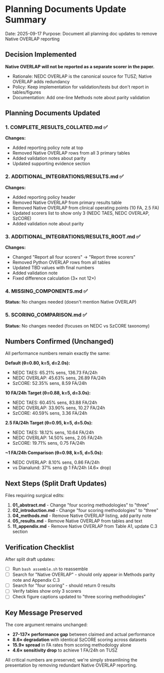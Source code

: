 # Planning Documents Update Summary

Date: 2025-09-17
Purpose: Document all planning doc updates to remove Native OVERLAP reporting

## Decision Implemented

**Native OVERLAP will not be reported as a separate scorer in the paper.**
- Rationale: NEDC OVERLAP is the canonical source for TUSZ; Native OVERLAP adds redundancy
- Policy: Keep implementation for validation/tests but don't report in tables/figures
- Documentation: Add one-line Methods note about parity validation

## Planning Documents Updated

### 1. COMPLETE_RESULTS_COLLATED.md ✅
**Changes:**
- Added reporting policy note at top
- Removed Native OVERLAP rows from all 3 primary tables
- Added validation notes about parity
- Updated supporting evidence section

### 2. ADDITIONAL_INTEGRATIONS/RESULTS.md ✅
**Changes:**
- Added reporting policy header
- Removed Native OVERLAP from primary results table
- Removed Native OVERLAP from clinical operating points (10 FA, 2.5 FA)
- Updated scorers list to show only 3 (NEDC TAES, NEDC OVERLAP, SzCORE)
- Added validation note about parity

### 3. ADDITIONAL_INTEGRATIONS/RESULTS_ROOT.md ✅
**Changes:**
- Changed "Report all four scorers" → "Report three scorers"
- Removed Python OVERLAP rows from all tables
- Updated TBD values with final numbers
- Added validation note
- Fixed difference calculation (3× not 12×)

### 4. MISSING_COMPONENTS.md ✅
**Status:** No changes needed (doesn't mention Native OVERLAP)

### 5. SCORING_COMPARISON.md ✅
**Status:** No changes needed (focuses on NEDC vs SzCORE taxonomy)

## Numbers Confirmed (Unchanged)

All performance numbers remain exactly the same:

**Default (θ=0.80, k=5, d=2.0s):**
- NEDC TAES: 65.21% sens, 136.73 FA/24h
- NEDC OVERLAP: 45.63% sens, 26.89 FA/24h
- SzCORE: 52.35% sens, 8.59 FA/24h

**10 FA/24h Target (θ=0.88, k=5, d=3.0s):**
- NEDC TAES: 60.45% sens, 83.88 FA/24h
- NEDC OVERLAP: 33.90% sens, 10.27 FA/24h
- SzCORE: 40.59% sens, 3.36 FA/24h

**2.5 FA/24h Target (θ=0.95, k=5, d=5.0s):**
- NEDC TAES: 18.12% sens, 10.64 FA/24h
- NEDC OVERLAP: 14.50% sens, 2.05 FA/24h
- SzCORE: 19.71% sens, 0.75 FA/24h

**~1 FA/24h Comparison (θ=0.98, k=5, d=5.0s):**
- NEDC OVERLAP: 8.10% sens, 0.86 FA/24h
- vs Dianalund: 37% sens @ 1 FA/24h (4.6× drop)

## Next Steps (Split Draft Updates)

Files requiring surgical edits:
1. **01_abstract.md** - Change "four scoring methodologies" to "three"
2. **02_introduction.md** - Change "four scoring methodologies" to "three"
3. **04_methods.md** - Remove Native OVERLAP listing, add parity note
4. **05_results.md** - Remove Native OVERLAP from tables and text
5. **11_appendix.md** - Remove Native OVERLAP from Table A1, update C.3 section

## Verification Checklist

After split draft updates:
- [ ] Run `bash assemble.sh` to reassemble
- [ ] Search for "Native OVERLAP" - should only appear in Methods parity note and Appendix C.3
- [ ] Search for "four scoring" - should return 0 results
- [ ] Verify tables show only 3 scorers
- [ ] Check figure captions updated to "three scoring methodologies"

## Key Message Preserved

The core argument remains unchanged:
- **27-137× performance gap** between claimed and actual performance
- **8.6× degradation** with identical SzCORE scoring across datasets
- **15.9× spread** in FA rates from scoring methodology alone
- **4.6× sensitivity drop** to achieve 1 FA/24h on TUSZ

All critical numbers are preserved; we're simply streamlining the presentation by removing redundant Native OVERLAP reporting.